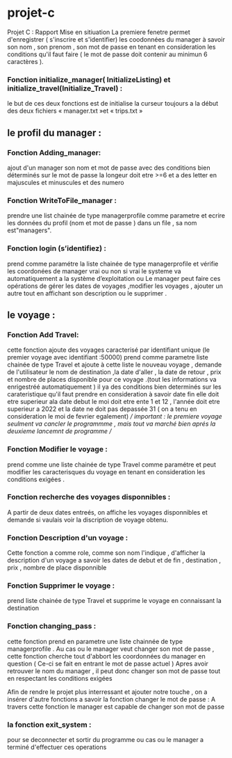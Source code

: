 # projet-c
Projet C : Rapport
Mise en sitiuation
La premiere fenetre permet d'enregistrer ( s'inscrire et s'identifier) les coodonnées du manager à savoir son nom , son prenom , son mot de passe en tenant en consideration les conditions qu'il faut faire ( le mot de passe doit contenir au minimun 6 caractères ).
 ### Fonction initialize_manager( InitializeListing) et initialize_travel(Initialize_Travel) :
le but de ces deux fonctions est de initialise la curseur toujours a la début des deux fichiers « manager.txt »et « trips.txt »
## le profil du manager :
### Fonction Adding_manager: 
ajout d'un manager son nom et mot de passe 
 avec des conditions bien déterminés sur le mot de passe la longeur doit etre >=6 et a des letter en majuscules et minuscules et des numero
### Fonction WriteToFile_manager :
prendre une list chainée de type managerprofile comme parametre et ecrire les données du profil (nom et mot de passe ) dans un  file , sa nom est"managers".
### Fonction login (s’identifiez) :
prend comme paramétre la liste chainée de type managerprofile et vérifie les coordonées de manager vrai ou non 
si vrai le systeme va automatiquement a la système d’exploitation ou Le manager peut faire ces opérations de gérer les dates de voyages ,modifier les voyages , ajouter un autre tout en affichant son description ou le supprimer .
## le voyage :
### Fonction Add Travel:
cette fonction ajoute des voyages caracterisé par identifiant unique (le premier voyage avec identifiant :50000) prend comme parametre liste chainée de type Travel et ajoute à cette liste le nouveau voyage , demande  de l'utilisateur le nom de destination ,la date d'aller , la date de retour , prix et nombre de places disponible pour ce voyage .(tout les informations va enrigestréé automatiquement ) 
 il ya des conditions bien determinés sur les carateristique qu'il faut prendre en consideration à savoir date fin elle doit etre superieur ala date debut 
le moi doit etre ente 1 et 12 , l'année doit etre superieur a 2022 et la date ne doit pas depassée 31 ( on a tenu en consideration le moi de fevrier egalement)
     */ important : le premiere voyage seulment va cancler le programmme , mais tout va marché bien aprés la deuxieme lancemnt de programme /*
### Fonction Modifier le voyage :
prend comme une liste chainée de type Travel comme paramétre et peut modifier les caracterisques du voyage en tenant en consideration les conditions exigées .
### Fonction recherche des voyages disponnibles :
A partir de deux dates entreés, on affiche les voyages disponnibles et demande si vaulais voir la discription de voyage obtenu.
### Fonction Description d'un voyage :
Cette fonction a comme role, comme son nom l'indique , d'afficher la description d'un voyage a savoir les dates de debut et de fin , destination , prix , nombre de place disponnible
### Fonction Supprimer le voyage :
prend liste chainée de type Travel et supprime le voyage en connaissant la destination
### Fonction changing_pass :
cette fonction prend en parametre une liste chainnée de type managerprofile . Au cas ou le manager veut changer son mot de passe , cette fonction cherche tout d'abbort les coordonnées du manager en question ( Ce-ci se fait en entrant le mot de passe actuel ) Apres avoir retrouver le nom du manager , il peut donc changer son mot de passe tout en respectant les conditions exigées 

Afin de rendre le projet plus interressant et ajouter notre touche , on a insérer d'autre fonctions a savoir la fonction changer le mot de passe : A travers cette fonction le manager est capable de changer son mot de passe 
### la fonction exit_system :
pour se deconnecter et sortir du programme ou cas ou le manager a terminé d'effectuer ces operations  


 
